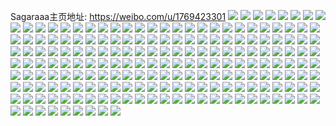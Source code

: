 Sagaraaa主页地址: https://weibo.com/u/1769423301 
![](https://wx4.sinaimg.cn/mw2000/697741c5ly1h9gz4e1mt7j22c0340u0z.jpg) 
![](https://wx4.sinaimg.cn/mw2000/697741c5ly1h9gz4fom89j227a2xpe82.jpg) 
![](https://wx4.sinaimg.cn/mw2000/697741c5ly1h9gz4eumbmj225932ne82.jpg) 
![](https://wx4.sinaimg.cn/mw2000/697741c5ly1h9gz4ccet5j228733zqv7.jpg) 
![](https://wx4.sinaimg.cn/mw2000/697741c5ly1h966lfr8tlj22c0340hdt.jpg) 
![](https://wx4.sinaimg.cn/mw2000/697741c5ly1h8pwidzz36j22x726wb2a.jpg) 
![](https://wx4.sinaimg.cn/mw2000/697741c5ly1h8pwifya1cj235s2dc7wj.jpg) 
![](https://wx4.sinaimg.cn/mw2000/697741c5ly1h8pwihhrfxj23k02o0kjm.jpg) 
![](https://wx4.sinaimg.cn/mw2000/697741c5ly1h8pwiig9exj23k02o0b2b.jpg) 
![](https://wx4.sinaimg.cn/mw2000/697741c5ly1h8apx0hdeqj20u00u0n7w.jpg) 
![](https://wx4.sinaimg.cn/mw2000/697741c5ly1h7y294tlalj235s2dcb2c.jpg) 
![](https://wx4.sinaimg.cn/mw2000/697741c5ly1h7y2965l1dj230n29hb2b.jpg) 
![](https://wx4.sinaimg.cn/mw2000/697741c5ly1h7y29952zsj235s2dc7wm.jpg) 
![](https://wx4.sinaimg.cn/mw2000/697741c5ly1h7y29e1tdkj22bz35sb2d.jpg) 
![](https://wx4.sinaimg.cn/mw2000/697741c5ly1h7niateu1mj233e2bihdv.jpg) 
![](https://wx4.sinaimg.cn/mw2000/697741c5ly1h7niad41y7j235s2dc1l2.jpg) 
![](https://wx4.sinaimg.cn/mw2000/697741c5ly1h7niaic6qxj22y727nu0z.jpg) 
![](https://wx4.sinaimg.cn/mw2000/697741c5ly1h7niafgtbdj235s2db4qs.jpg) 
![](https://wx4.sinaimg.cn/mw2000/697741c5ly1h7niapcwj0j22c0340kjm.jpg) 
![](https://wx4.sinaimg.cn/mw2000/697741c5ly1h7niareg93j235s2dc4qr.jpg) 
![](https://wx4.sinaimg.cn/mw2000/697741c5ly1h7niakwqywj235s2dcnpg.jpg) 
![](https://wx4.sinaimg.cn/mw2000/697741c5ly1h7nibiqn25j20yl0px4cr.jpg) 
![](https://wx4.sinaimg.cn/mw2000/697741c5ly1h7niao9jbgj235s2dchdw.jpg) 
![](https://wx4.sinaimg.cn/mw2000/697741c5ly1h7niam0p3dj20sg1s04qp.jpg) 
![](https://wx4.sinaimg.cn/mw2000/697741c5ly1h7niaukaekj23k02o0u0y.jpg) 
![](https://wx4.sinaimg.cn/mw2000/697741c5ly1h7ediljtlaj22c034011v.jpg) 
![](https://wx4.sinaimg.cn/mw2000/697741c5ly1h7ediisx17j22532wtb29.jpg) 
![](https://wx4.sinaimg.cn/mw2000/697741c5ly1h78kzs6x9zj20k00pfmxh.jpg) 
![](https://wx4.sinaimg.cn/mw2000/697741c5ly1h71hglkckjj21uu2h4kjl.jpg) 
![](https://wx4.sinaimg.cn/mw2000/697741c5ly1h71hj0enpkj22402tcqcw.jpg) 
![](https://wx4.sinaimg.cn/mw2000/697741c5ly1h6hzy9d31aj214e0au77t.jpg) 
![](https://wx4.sinaimg.cn/mw2000/697741c5ly1h6hwp8kmmxj22c0340kft.jpg) 
![](https://wx4.sinaimg.cn/mw2000/697741c5ly1h5qdiorozfj222c2p3hdt.jpg) 
![](https://wx4.sinaimg.cn/mw2000/697741c5ly1h5qdipg592j21q922be74.jpg) 
![](https://wx4.sinaimg.cn/mw2000/697741c5ly1h5qdiqrc53j21yy2mkkjm.jpg) 
![](https://wx4.sinaimg.cn/mw2000/697741c5ly1h5qdiv3et1j224q2uax6s.jpg) 
![](https://wx4.sinaimg.cn/mw2000/697741c5ly1h5qdojczj0j224x24xu0x.jpg) 
![](https://wx4.sinaimg.cn/mw2000/697741c5ly1h5kc41odgxj220y2pcnpd.jpg) 
![](https://wx4.sinaimg.cn/mw2000/697741c5ly1h5kc40na5sj21xx2lb1ky.jpg) 
![](https://wx4.sinaimg.cn/mw2000/697741c5ly1h537v50vxlj22c0340kjn.jpg) 
![](https://wx4.sinaimg.cn/mw2000/697741c5ly1h537va5pgnj22c033zkjo.jpg) 
![](https://wx4.sinaimg.cn/mw2000/697741c5ly1h530hl024qj22c0340npd.jpg) 
![](https://wx4.sinaimg.cn/mw2000/697741c5ly1h537v7vf50j224p2u9npe.jpg) 
![](https://wx4.sinaimg.cn/mw2000/697741c5ly1h3o0qeksl5j20v90ua46v.jpg) 
![](https://wx4.sinaimg.cn/mw2000/697741c5ly1h3g3gju6umj21o02807wi.jpg) 
![](https://wx4.sinaimg.cn/mw2000/697741c5ly1h28d8hdb3nj21vo0v97kl.jpg) 
![](https://wx4.sinaimg.cn/mw2000/697741c5ly1h28d8irc37j21vo0v9tpf.jpg) 
![](https://wx4.sinaimg.cn/mw2000/697741c5ly1h28d8kqonkj21vo0v9qoa.jpg) 
![](https://wx4.sinaimg.cn/mw2000/697741c5ly1h28d8n2svej21vo0v9x5f.jpg) 
![](https://wx4.sinaimg.cn/mw2000/697741c5ly1h1qjkdqgdgj20ue13igtn.jpg) 
![](https://wx4.sinaimg.cn/mw2000/697741c5ly1h1qjkgsvjvj20kw1z6to1.jpg) 
![](https://wx4.sinaimg.cn/mw2000/697741c5ly1h1qjkjals0j20v9158dnr.jpg) 
![](https://wx4.sinaimg.cn/mw2000/697741c5ly1h1qjklm2lkj20v91vodxh.jpg) 
![](https://wx4.sinaimg.cn/mw2000/697741c5ly1h1qjkm08jvj20dw0ij42a.jpg) 
![](https://wx4.sinaimg.cn/mw2000/697741c5ly1h1qjkn192sj22812ypu0y.jpg) 
![](https://wx4.sinaimg.cn/mw2000/697741c5ly1h1qjkp82tqj20u01hcn83.jpg) 
![](https://wx4.sinaimg.cn/mw2000/697741c5ly1h0y21qi3s1j223x2r8qv5.jpg) 
![](https://wx4.sinaimg.cn/mw2000/697741c5ly1h0oxxuyx01j224j2tz4qq.jpg) 
![](https://wx4.sinaimg.cn/mw2000/697741c5ly1h0oxxty83lj22c033zu0y.jpg) 
![](https://wx4.sinaimg.cn/mw2000/697741c5ly1h0ol3rmgbgj20v91vo110.jpg) 
![](https://wx4.sinaimg.cn/mw2000/697741c5ly1h0ol3s62vkj20v91vodoa.jpg) 
![](https://wx4.sinaimg.cn/mw2000/697741c5ly1h0ol3smvtzj20v91vo103.jpg) 
![](https://wx4.sinaimg.cn/mw2000/697741c5ly1h0ol3t0epaj20v91votif.jpg) 
![](https://wx4.sinaimg.cn/mw2000/697741c5ly1h0ol3tsey8j20v91vowrl.jpg) 
![](https://wx4.sinaimg.cn/mw2000/697741c5ly1h0ol3u4h0fj20v91vo47f.jpg) 
![](https://wx4.sinaimg.cn/mw2000/697741c5ly1h0ol3v0it1j20v91vo11e.jpg) 
![](https://wx4.sinaimg.cn/mw2000/697741c5ly1gzsbwrjdfij20u0140akq.jpg) 
![](https://wx4.sinaimg.cn/mw2000/697741c5ly1gxr8jbh3z6j234022ohdt.jpg) 
![](https://wx4.sinaimg.cn/mw2000/697741c5ly1gxr8jc222lj22zd1zlkjl.jpg) 
![](https://wx4.sinaimg.cn/mw2000/697741c5ly1gxr8jctjraj222m33ynpd.jpg) 
![](https://wx4.sinaimg.cn/mw2000/697741c5ly1gxr8jdcvzoj222m33ynpd.jpg) 
![](https://wx4.sinaimg.cn/mw2000/001VKjPvly1gv25nghrsaj62la2yg7wi02.jpg) 
![](https://wx4.sinaimg.cn/mw2000/001VKjPvly1gv25nekoicj62la2yge8302.jpg) 
![](https://wx4.sinaimg.cn/mw2000/001VKjPvly1gv25nicn1yj62la2ygx6q02.jpg) 
![](https://wx4.sinaimg.cn/mw2000/001VKjPvly1gv25nqbe6uj61sl1slnpd02.jpg) 
![](https://wx4.sinaimg.cn/mw2000/001VKjPvly1gv25nk771tj621h2qlu0x02.jpg) 
![](https://wx4.sinaimg.cn/mw2000/001VKjPvly1gv25nbwv4cj62072t2qv602.jpg) 
![](https://wx4.sinaimg.cn/mw2000/697741c5ly1grx6wemt4hj223w2t7kjr.jpg) 
![](https://wx4.sinaimg.cn/mw2000/697741c5ly1grx6whpdzpj228830thdz.jpg) 
![](https://wx4.sinaimg.cn/mw2000/697741c5ly1grx6wg16qnj20qo0qo0v4.jpg) 
![](https://wx4.sinaimg.cn/mw2000/697741c5ly1gqzpqhyba8j221a2pq7wj.jpg) 
![](https://wx4.sinaimg.cn/mw2000/697741c5ly1gqzpqolr4nj22c03401l0.jpg) 
![](https://wx4.sinaimg.cn/mw2000/697741c5ly1gqzpqtgtzsj22c0340b2d.jpg) 
![](https://wx4.sinaimg.cn/mw2000/697741c5ly1gqzpr3djngj22a431i7wj.jpg) 
![](https://wx4.sinaimg.cn/mw2000/697741c5ly1gqzpr6wb02j22c0340b2a.jpg) 
![](https://wx4.sinaimg.cn/mw2000/697741c5ly1gqzpvgy1yej227m2y64qr.jpg) 
![](https://wx4.sinaimg.cn/mw2000/697741c5ly1gqtyj8zrtcj20b90diq3q.jpg) 
![](https://wx4.sinaimg.cn/mw2000/697741c5ly1gqrkwb6zi2j23402c07ra.jpg) 
![](https://wx4.sinaimg.cn/mw2000/697741c5ly1gqo4fqrbybj22c0340wmg.jpg) 
![](https://wx4.sinaimg.cn/mw2000/697741c5ly1gqrkwdsy63j23402c047k.jpg) 
![](https://wx4.sinaimg.cn/mw2000/697741c5ly1gqrl5pv5vzj23402c0hdt.jpg) 
![](https://wx4.sinaimg.cn/mw2000/697741c5ly1gqrl5i4o0xj22c0340npd.jpg) 
![](https://wx4.sinaimg.cn/mw2000/697741c5ly1gqrl5leeb4j23402c0hdt.jpg) 
![](https://wx4.sinaimg.cn/mw2000/697741c5ly1gqrkwcwewrj22c0340npd.jpg) 
![](https://wx4.sinaimg.cn/mw2000/697741c5ly1gqrl5mrrd8j22c0340b2a.jpg) 
![](https://wx4.sinaimg.cn/mw2000/697741c5ly1gqrl5r5bhmj216o1kwh62.jpg) 
![](https://wx4.sinaimg.cn/mw2000/697741c5ly1gqdsf0tq28j21kw16ob29.jpg) 
![](https://wx4.sinaimg.cn/mw2000/697741c5ly1gqdsezbxrej21h415sno9.jpg) 
![](https://wx4.sinaimg.cn/mw2000/697741c5ly1gqdsr9v3uzj23402c0x6t.jpg) 
![](https://wx4.sinaimg.cn/mw2000/697741c5ly1gqdsey1r45j23401r04qp.jpg) 
![](https://wx4.sinaimg.cn/mw2000/697741c5ly1gqdsezoke6j21kw16onkj.jpg) 
![](https://wx4.sinaimg.cn/mw2000/697741c5ly1gqdshh9d8dj22yo280u0z.jpg) 
![](https://wx4.sinaimg.cn/mw2000/697741c5ly1gqdsepmvifj23401r0hdt.jpg) 
![](https://wx4.sinaimg.cn/mw2000/697741c5ly1gqdsev5mjtj23402c01kz.jpg) 
![](https://wx4.sinaimg.cn/mw2000/697741c5ly1gqdsex8qmmj214l1fwnk0.jpg) 
![](https://wx4.sinaimg.cn/mw2000/697741c5ly1gqdseo6sc7j22c0340hdv.jpg) 
![](https://wx4.sinaimg.cn/mw2000/697741c5ly1gqdsemi558j20jq096q4a.jpg) 
![](https://wx4.sinaimg.cn/mw2000/697741c5ly1gqdseyzf01j21kw16oe81.jpg) 
![](https://wx4.sinaimg.cn/mw2000/697741c5ly1gqdssbfwyrj22c0340npd.jpg) 
![](https://wx4.sinaimg.cn/mw2000/697741c5ly1gqdsscjku3j21hc0u0qd6.jpg) 
![](https://wx4.sinaimg.cn/mw2000/697741c5ly1gqdssdhxi8j22c0340qv5.jpg) 
![](https://wx4.sinaimg.cn/mw2000/697741c5ly1gp9666zvdwj21321g21kx.jpg) 
![](https://wx4.sinaimg.cn/mw2000/697741c5ly1gp9667gfmgj216o1kwe81.jpg) 
![](https://wx4.sinaimg.cn/mw2000/697741c5ly1gp9666dmkdj216o1kwkjl.jpg) 
![](https://wx4.sinaimg.cn/mw2000/697741c5ly1gp9668c08qj216o1kwtv6.jpg) 
![](https://wx4.sinaimg.cn/mw2000/697741c5ly1gp966970w2j23402c0hdt.jpg) 
![](https://wx4.sinaimg.cn/mw2000/697741c5ly1gp9667vfeqj216o1kw7wh.jpg) 
![](https://wx4.sinaimg.cn/mw2000/697741c5ly1gorvg8nn6uj20xx1987h5.jpg) 
![](https://wx4.sinaimg.cn/mw2000/697741c5ly1gorvg641c5j214s1iddqj.jpg) 
![](https://wx4.sinaimg.cn/mw2000/697741c5ly1gorvg7q37hj21371g91bi.jpg) 
![](https://wx4.sinaimg.cn/mw2000/697741c5ly1gorvgex305j23402c0b2a.jpg) 
![](https://wx4.sinaimg.cn/mw2000/697741c5ly1gorvgle55yj23402c07wi.jpg) 
![](https://wx4.sinaimg.cn/mw2000/697741c5ly1gnjyxcvkh6j20zz1bz4ca.jpg) 
![](https://wx4.sinaimg.cn/mw2000/697741c5ly1gnjyxc4z5wj212a1f1b29.jpg) 
![](https://wx4.sinaimg.cn/mw2000/697741c5ly1gnjyxdnwspj216o1kwb0m.jpg) 
![](https://wx4.sinaimg.cn/mw2000/697741c5ly1gnjyxao7gnj20qh0zagxa.jpg) 
![](https://wx4.sinaimg.cn/mw2000/697741c5ly1gneajmo5pfj21kx1kwx0a.jpg) 
![](https://wx4.sinaimg.cn/mw2000/697741c5ly1gn66na7wr5j21kw16ohdt.jpg) 
![](https://wx4.sinaimg.cn/mw2000/697741c5ly1gn66n97bdej216o1kw4qp.jpg) 
![](https://wx4.sinaimg.cn/mw2000/697741c5ly1gn66n9p3qlj216o1kw7wh.jpg) 
![](https://wx4.sinaimg.cn/mw2000/697741c5ly1gn66nal1zkj20u0142q7q.jpg) 
![](https://wx4.sinaimg.cn/mw2000/697741c5ly1gn66nb3lrzj21be0u07iq.jpg) 
![](https://wx4.sinaimg.cn/mw2000/697741c5ly1gn66nauzqnj20u013qgqr.jpg) 
![](https://wx4.sinaimg.cn/mw2000/697741c5ly1gmd913z8hnj20w01kw7wh.jpg) 
![](https://wx4.sinaimg.cn/mw2000/697741c5ly1gmd913bt79j20rw1oc0zn.jpg) 
![](https://wx4.sinaimg.cn/mw2000/697741c5ly1gmd914v3u4j20w01kw1kx.jpg) 
![](https://wx4.sinaimg.cn/mw2000/697741c5ly1gm2e9tekzrj216o16o17o.jpg) 
![](https://wx4.sinaimg.cn/mw2000/697741c5ly1gm2e9mosifj225e2v613c.jpg) 
![](https://wx4.sinaimg.cn/mw2000/697741c5ly1gm2eb1fnz4j22c0340hdu.jpg) 
![](https://wx4.sinaimg.cn/mw2000/697741c5ly1gm2ecuvi2mj22c03404qq.jpg) 
![](https://wx4.sinaimg.cn/mw2000/697741c5ly1gm2ecykn1sj22c0340qv6.jpg) 
![](https://wx4.sinaimg.cn/mw2000/697741c5ly1gm2ed2dff8j22c03404qp.jpg) 
![](https://wx4.sinaimg.cn/mw2000/697741c5ly1gm2ed53i0ej22c03407wj.jpg) 
![](https://wx4.sinaimg.cn/mw2000/697741c5ly1gm2ed8ca7qj22c0340b2a.jpg) 
![](https://wx4.sinaimg.cn/mw2000/697741c5ly1gm2eda6ghuj20u01hc7hf.jpg) 
![](https://wx4.sinaimg.cn/mw2000/697741c5ly1gm2edafwp1j20q61ak7db.jpg) 
![](https://wx4.sinaimg.cn/mw2000/697741c5ly1gm2edbm6vcj22c03404qq.jpg) 
![](https://wx4.sinaimg.cn/mw2000/697741c5ly1gm2edf2m8aj20nx0d9tbg.jpg) 
![](https://wx4.sinaimg.cn/mw2000/697741c5ly1gm2edgft1ej22c03404qr.jpg) 
![](https://wx4.sinaimg.cn/mw2000/697741c5ly1gm2edjvtkgj23402c0u0x.jpg) 
![](https://wx4.sinaimg.cn/mw2000/697741c5ly1gm2edopw9lj23402c0hdt.jpg) 
![](https://wx4.sinaimg.cn/mw2000/697741c5ly1gm2ecb40emj22c0340u0y.jpg) 
![](https://wx4.sinaimg.cn/mw2000/697741c5ly1gm2edydoc5j22c03407wi.jpg) 
![](https://wx4.sinaimg.cn/mw2000/697741c5ly1gm2ee4dhe0j22c0340e82.jpg) 
![](https://wx4.sinaimg.cn/mw2000/697741c5ly1glupz9vsg5j21kw16ob29.jpg) 
![](https://wx4.sinaimg.cn/mw2000/697741c5ly1gkzzn9lr7tj23402c0npd.jpg) 
![](https://wx4.sinaimg.cn/mw2000/697741c5ly1gkzznbr7rij22c03404bg.jpg) 
![](https://wx4.sinaimg.cn/mw2000/697741c5ly1gkzzndyngwj23402c0x6p.jpg) 
![](https://wx4.sinaimg.cn/mw2000/697741c5ly1gkzznl3xo9j23402c04qs.jpg) 
![](https://wx4.sinaimg.cn/mw2000/697741c5ly1gkzznnssj2j20da0dagls.jpg) 
![](https://wx4.sinaimg.cn/mw2000/697741c5ly1gkzznqah51j22c0340u0y.jpg) 
![](https://wx4.sinaimg.cn/mw2000/697741c5ly1gkzznsz4dhj22c0340hdu.jpg) 
![](https://wx4.sinaimg.cn/mw2000/697741c5ly1gkzznu7k5wj22c0340u0x.jpg) 
![](https://wx4.sinaimg.cn/mw2000/697741c5ly1gkzznvt5naj23402c0hdt.jpg) 
![](https://wx4.sinaimg.cn/mw2000/697741c5ly1gkzznzbl33j21o02yo1ky.jpg) 
![](https://wx4.sinaimg.cn/mw2000/697741c5ly1gk9wm6qa5pj21kv0kze2i.jpg) 
![](https://wx4.sinaimg.cn/mw2000/697741c5ly1gk9wm8tal3j23402c04qp.jpg) 
![](https://wx4.sinaimg.cn/mw2000/697741c5ly1gk9wm7nqasj21kv0kzh7c.jpg) 
![](https://wx4.sinaimg.cn/mw2000/697741c5ly1gk9wmalz1hj22g420n1kx.jpg) 
![](https://wx4.sinaimg.cn/mw2000/697741c5ly1gk9wmr0lwmj23402c01kx.jpg) 
![](https://wx4.sinaimg.cn/mw2000/697741c5ly1gk9wmcy10jj22hl1nqhdt.jpg) 
![](https://wx4.sinaimg.cn/mw2000/697741c5ly1gk9wm62so8j216o1kw1kx.jpg) 
![](https://wx4.sinaimg.cn/mw2000/697741c5ly1gk9wmj8ii9j21kw1kwu0y.jpg) 
![](https://wx4.sinaimg.cn/mw2000/697741c5ly1gk9wmdq9pnj216o1kwe81.jpg) 
![](https://wx4.sinaimg.cn/mw2000/697741c5ly1gk9wmeopkmj216o1kwx6p.jpg) 
![](https://wx4.sinaimg.cn/mw2000/697741c5ly1gk9wmhpg6tj21kw1kwb2a.jpg) 
![](https://wx4.sinaimg.cn/mw2000/697741c5ly1gk9wmk8smmj212y1ggkjl.jpg) 
![](https://wx4.sinaimg.cn/mw2000/697741c5ly1gjtrx8ljtqj21kw11xtr8.jpg) 
![](https://wx4.sinaimg.cn/mw2000/697741c5ly1gjtrx5m28kj21kw11xh15.jpg) 
![](https://wx4.sinaimg.cn/mw2000/697741c5ly1gjqh2hqbjpj217r1mc7le.jpg) 
![](https://wx4.sinaimg.cn/mw2000/697741c5ly1gjqh2icn0uj217r1mcqke.jpg) 
![](https://wx4.sinaimg.cn/mw2000/697741c5ly1gjqh2ioga4j217r1mcqin.jpg) 
![](https://wx4.sinaimg.cn/mw2000/697741c5ly1gjqh2izs1dj20k00zk43d.jpg) 
![](https://wx4.sinaimg.cn/mw2000/697741c5ly1gjqh2j7b0ej217r1mc14v.jpg) 
![](https://wx4.sinaimg.cn/mw2000/697741c5ly1gjqh2heb1cj20tz13iqf8.jpg) 
![](https://wx4.sinaimg.cn/mw2000/697741c5ly1gjqh2kjkbtj22c0340txu.jpg) 
![](https://wx4.sinaimg.cn/mw2000/697741c5ly1gjqh2jmp5ej21o0280qv5.jpg) 
![](https://wx4.sinaimg.cn/mw2000/697741c5ly1gjqh2lhbm0j217r1mcarf.jpg) 
![](https://wx4.sinaimg.cn/mw2000/697741c5ly1gjqh2lscl4j20so11gdrz.jpg) 
![](https://wx4.sinaimg.cn/mw2000/697741c5ly1gjqh2m58xvj211n1e8qo9.jpg) 
![](https://wx4.sinaimg.cn/mw2000/697741c5ly1gjqh2me63cj20v91bnn24.jpg) 
![](https://wx4.sinaimg.cn/mw2000/697741c5ly1gjqh2mm0p9j20v90z4adb.jpg) 
